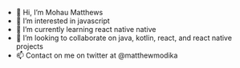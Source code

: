 - 👋 Hi, I’m Mohau Matthews
- 👀 I’m interested in javascript
- 🌱 I’m currently learning react native native
- 💞️ I’m looking to collaborate on java, kotlin, react, and react native projects
- 📫 Contact on me on twitter at @matthewmodika

<!---
momatstudio/momatstudio is a ✨ special ✨ repository because its `README.md` (this file) appears on your GitHub profile.
You can click the Preview link to take a look at your changes.
--->
